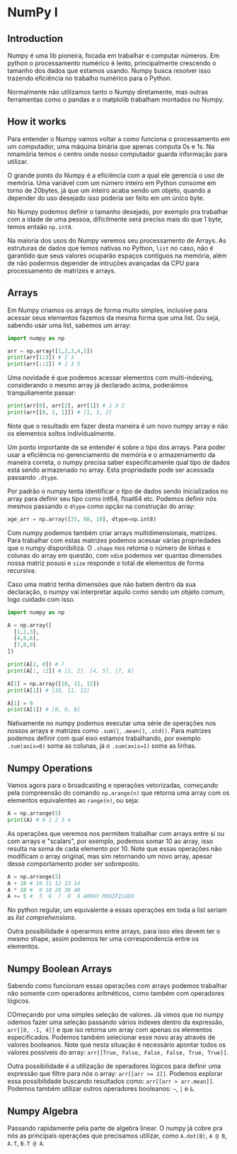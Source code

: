 # NumPy I

## Introduction

Numpy é uma lib pioneira, focada em trabalhar e computar números. Em python o processamento numérico é lento, principalmente crescendo o tamanho dos dados que estamos usando. Numpy busca resolver isso trazendo eficiência no trabalho numérico para o Python.

Normalmente não utilizamos tanto o Numpy diretamente, mas outras ferramentas como o pandas e o matplolib trabalham montados no Numpy.

## How it works

Para entender o Numpy vamos voltar a como funciona o processamento em um computador, uma máquina binária que apenas computa 0s e 1s. Na nmamória temos o centro onde nosso computador guarda informação para utilizar.

O grande ponto do Numpy é a eficiência com a qual ele gerencia o uso de memória. Uma variável com um número inteiro em Python consome em torno de 20bytes, já que um inteiro acaba sendo um objeto, quando a depender do uso desejado isso poderia ser feito em um único byte.

No Numpy podemos definir o tamanho desejado, por exemplo pra trabalhar com a idade de uma pessoa, dificilmente será preciso mais do que 1 byte, temos entaão `np.int8`.

Na maioria dos usos do Numpy veremos seu processamento de Arrays. As estruturas de dados que temos nativas no Python, `list` no caso, não é garantido que seus valores ocuparão espaços contíguos na memória, além de não podermos depender de intruções avançadas da CPU para processamento de matrizes e arrays.

## Arrays

Em Numpy criamos os arrays de forma muito simples, inclusive para acessar seus elementos fazemos da mesma forma que uma list. Ou seja, sabendo usar uma list, sabemos um array:
```py
import numpy as np

arr = np.array([1,2,3,4,5])
print(arr[1:3]) # 2 3
print(arr[::2]) # 1 3 5
```

Uma novidade é que podemos acessar elementos com multi-indexing, considerando o mesmo array já declarado acima, poderáimos tranquiliamente passar:
```py
print(arr[0], arr[2], arr[1]) # 1 3 2
print(arr[[0, 2, 1]]) # [1, 3, 2]
```

Note que o resultado em fazer desta maneira é um novo numpy array e não os elementos soltos individualmente.

Um ponto importante de se entender é sobre o tipo dos arrays. Para poder usar a eficiência no gerenciamento de memória e o armazenamento da maneira correta, o numpy precisa saber especificamente qual tipo de dados está sendo armazenado no array. Esta propriedade pode ser acessada passando `.dtype`.

Por padrão o numpy tenta identificar o tipo de dados sendo inicializados no array para definir seu tipo como int64, float64 etc. Podemos definir nós mesmos passando o `dtype` como opção na construção do array:
```py
age_arr = np.array([25, 88, 10], dtype=np.int8)
```

Com numpy podemos também criar arrays multidimensionais, matrizes. Para trabalhar com estas matrizes podemos acessar várias propriedades que o numpy disponibiliza. O `.shape` nos retorna o número de linhas e colunas do array em questão, com `ndim` podemos ver quantas dimensões nossa matriz posusi e `size` responde o total de elementos de forma recursiva.

Caso uma matriz tenha dimensões que não batem dentro da sua declaração, o numpy vai interpretar aquilo como sendo um objeto comum, logo cuidado com isso.
```py
import numpy as np

A = np.array([
  [1,2,3],
  [4,5,6],
  [7,8,9]
])

print(A[2, 0]) # 7
print(A[:, :2]) # [1, 2], [4, 5], [7, 8]

A[1] = np.array([10, 11, 12])
print(A[1]) # [10, 11, 12]

A[1] = 0
print(A[1]) # [0, 0, 0]
```

Nativamente no numpy podemos executar uma série de operações nos nossos arrays e matrizes como `.sum()`, `.mean()`, `.std()`. Para matrizes podemos definir com qual eixo estamos trabalhando, por exemplo `.sum(axis=0)` soma as colunas, já o `.sum(axis=1)` soma as linhas.

## Numpy Operations

Vamos agora para o broadcasting e operações vetorizadas, começando pela compreensão do comando `np.arange(n)` que retorna uma array com os elementos equivalentes ao `range(n)`, ou seja:
```py
A = np.arrange(5)
print(A) # 0 1 2 3 4
```

As operações que veremos nos permitem trabalhar com arrays entre si ou com arrays e "scalars", por exemplo, podemos somar 10 ao array, isso resulta na soma de cada elemento por 10. Note que essas operações não modificam o array original, mas sim retornando um novo array, apesar desse comportamento poder ser sobreposto.
```py
A = np.arrange(5)
A + 10 # 10 11 12 13 14
A * 10 #  0 10 20 30 40
A += 5 #  5  6  7  8  9 ARRAY MODIFICADO
```
No python regular, um equivalente a essas operações em toda a list seriam as *list comprehensions*.

Outra possibilidade é operarmos entre arrays, para isso eles devem ter o mesmo shape, assim podemos ter uma correspondencia entre os elementos.

## Numpy Boolean Arrays

Sabendo como funcionam essas operações com arrays podemos trabalhar não somente com operadores aritméticos, como também com operadores lógicos.

COmeçando por uma simples seleção de valores. Já vimos que no numpy odemos fazer uma seleção passando vários indexes dentro da expressão, `arr[[0, -1, 4]]` e que iso retorna um array com apenas os elementos especificados. Podemos também selecionar esse novo aray através de valores booleanos. Note que nesta situação é necessário apontar todos os valores possíveis do array: `arr[[True, False, False, False, True, True]]`.

Outra possibilidade é a utilização de operadores lógicos para definir uma expressão que filtre para nós o array: `arr[[arr >= 2]]`. Podemos explorar essa possibilidade buscando resultados como: `arr[[arr > arr.mean]]`. Podemos também utilizar outros operadores booleanos: `~`, `|` e `&`.

## Numpy Algebra

Passando rapidamente pela parte de algebra linear. O numpy já cobre pra nós as principais operações que precisamos utilizar, como `A.dot(B)`, `A @ B`, `A.T`, `B.T @ A`.
